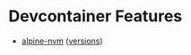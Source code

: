 # Devcontainer Features

- [alpine-nvm](https://github.com/adibarra/devcontainer-features/blob/main/src/alpine-nvm/README.md) ([versions](https://github.com/adibarra/devcontainer-features/pkgs/container/devcontainer-features%2Falpi))
